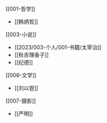 
[[001-哲学]]
+ [[韩炳哲]]

[[003-小说]]
+ [[2023/003-个人/001-书籍/太宰治]]
+ [[秋吉理香子]]
+ [[纪德]]

[[006-文学]]
+  [[刘以鬯]]

[[007-摄影]]
+ [[严明]]

